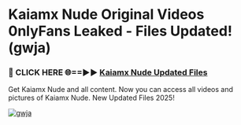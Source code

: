 # Kaiamx Nude Original Videos 0nlyFans Leaked - Files Updated! (gwja)

<h3>🔴 CLICK HERE 🌐==►► <a href="https://tinyurl.com/yrmya6cz" rel="nofollow">Kaiamx Nude Updated Files</a></h3>

Get Kaiamx Nude and all content. Now you can access all videos and pictures of Kaiamx Nude. New Updated Files 2025!

[![gwja](https://i.imgur.com/FMdXYCs.gif)](https://tinyurl.com/yrmya6cz)

